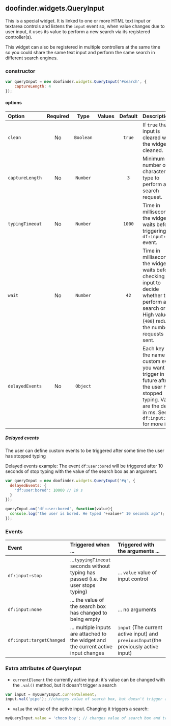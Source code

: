 ## doofinder.widgets.QueryInput

This is a special widget. It is linked to one or more HTML text input or textarea controls and listens the `input` event so, when value changes due to user input, it uses its value to perform a new search via its registered controller(s).
 
This widget can also be registered in multiple controllers at the same time so you could share the same text input and perform the same search in different search engines.

### constructor


```javascript
var queryInput = new doofinder.widgets.QueryInput('#search', {
    captureLength: 4
});
```

#### options

| Option | Required | Type | Values | Default | Description |
| :--- | :---: | :---: | :---: | :---: | :--- |
| `clean` | No | `Boolean` || `true` | If `true` the input is cleared when the widget is cleaned. |
| `captureLength` | No | `Number` || `3` | Minimum number of characters to type to perform a search request. |
| `typingTimeout` | No | `Number` || `1000` | Time in milliseconds the widget waits before triggering the `df:input:stop` event. |
| `wait` | No | `Number` || `42` | Time in milliseconds the widget waits before checking input to decide whether to perform a search or not.<br>High values (`400`) reduce the number of requests sent. |
| `delayedEvents` | No | `Object` ||| Each key is the name of a custom event you want to trigger in the future after the user has stopped typing. Values are the delay in ms. See `df:input:stop` for more info. |

##### Delayed events

The user can define custom events to be triggered after some time the user has stopped typing

Delayed events example: The event `df:user:bored` will be triggered after 10 seconds of stop typing with the value of the search box as an argument.
``` javascript
var queryInput = new doofinder.widgets.QueryInput('#q', {
  delayedEvents: {
    'df:user:bored': 10000 // 10 s
  }
});

queryInput.on('df:user:bored', function(value){
  console.log("the user is bored. He typed "+value+" 10 seconds ago");
});
```

### Events

| Event | Triggered when ... | Triggered with the arguments ...|
| :--- | :--- | :--- |
| `df:input:stop` | ...`typyingTimeout` seconds without typing has passed (i.e. the user stops typing) | ... `value` value of input control |
| `df:input:none` | ... the value of the search box has changed to being empty | ... no arguments |
| `df:input:targetChanged` | ... multiple inputs are attached to the widget and the current active input changes | `input` (The current active input) and `previousInput`(the previously active input) |

### Extra attributes of QueryInput

   - `currentElement` the currently active input: it's value can be changed with the `.val()` method, but it doesn't trigger a search
  
  ```javascript
  var input = myQueryInput.currentElement;
  input.val('pipo'); //changes value of search box, but doesn't trigger a search
  ```
  
  - `value` the value of the active input. Changing it triggers a search:
  
  ```javascript
  myQueryInput.value = 'choco boy'; // changes value of search box and triggers search for "choco boy"
  ```
